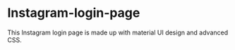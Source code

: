 # Instagram-login-page
This Instagram login page is made up with material UI design and advanced CSS.

